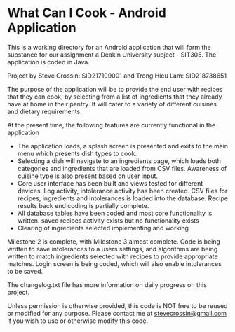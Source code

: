 # What Can I Cook - Android Application

This is a working directory for an Android application that will form the substance for our assignment
a Deakin University subject - SIT305. The application is coded in Java.

Project by Steve Crossin: SID217109001 and Trong Hieu Lam: SID218738651

The purpose of the application will be to provide the end user with recipes that they can cook, by selecting
from a list of ingredients that they already have at home in their pantry. It will cater to a variety of different
cuisines and dietary requirements.

At the present time, the following features are currently functional in the application

* The application loads, a splash screen is presented and exits to the main menu which presents dish types to cook.
* Selecting a dish will navigate to an ingredients page, which loads both categories and ingredients that are loaded from CSV files. Awareness of cuisine type is also present based on user input.
* Core user interface has been built and views tested for different devices. Log activity, intolerance activity has been created. CSV files for recipes, ingredients and intolerances
is loaded into the database. Recipe results back end coding is partially complete.
* All database tables have been coded and most core functionality is written. saved recipes activity exists but no functionality exists
* Clearing of ingredients selected implementing and working

Milestone 2 is complete, with Milestone 3 almost complete. Code is being written to save intolerances to a users settings, and algorithms are being written to match ingredients selected with recipes to provide appropriate matches.
Login screen is being coded, which will also enable intolerances to be saved.

The changelog.txt file has more information on daily progress on this project.

Unless permission is otherwise provided, this code is NOT free to be reused or modified for any purpose. Please contact me
at stevecrossin@gmail.com if you wish to use or otherwise modify this code.


